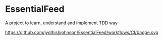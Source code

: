 # EssentialFeed
A project to learn, understand and implement TDD way


https://github.com/jyothishjohnson/EssentialFeed/workflows/CI/badge.svg
